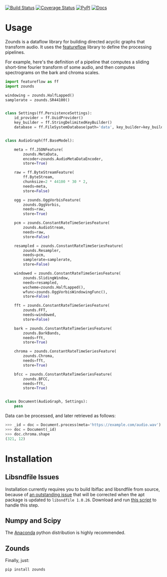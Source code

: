 [![Build Status](https://travis-ci.org/JohnVinyard/zounds.svg?branch=master)](https://travis-ci.org/JohnVinyard/zounds)
[![Coverage Status](https://coveralls.io/repos/github/JohnVinyard/zounds/badge.svg?branch=master)](https://coveralls.io/github/JohnVinyard/zounds?branch=master)
[![PyPI](https://img.shields.io/pypi/v/zounds.svg)](https://pypi.python.org/pypi/zounds)
[![Docs](http://zounds.readthedocs.io/en/latest/?badge=latest)](http://zounds.readthedocs.io/en/latest/?badge=latest)

# Usage
Zounds is a dataflow library for building directed acyclic graphs that transform audio. It uses the 
[featureflow](https://github.com/JohnVinyard/featureflow) library to define the processing pipelines.
  

For example, here's the definition of a pipeline that computes a sliding short-time fourier transform of some audio, 
and then computes spectrograms on the bark and chroma scales.

```python
import featureflow as ff
import zounds

windowing = zounds.HalfLapped()
samplerate = zounds.SR44100()


class Settings(ff.PersistenceSettings):
    id_provider = ff.UuidProvider()
    key_builder = ff.StringDelimitedKeyBuilder()
    database = ff.FileSystemDatabase(path='data', key_builder=key_builder)


class AudioGraph(ff.BaseModel):

    meta = ff.JSONFeature(
        zounds.MetaData,
        encoder=zounds.AudioMetaDataEncoder,
        store=True)

    raw = ff.ByteStreamFeature(
        ff.ByteStream,
        chunksize=2 * 44100 * 30 * 2,
        needs=meta,
        store=False)

    ogg = zounds.OggVorbisFeature(
        zounds.OggVorbis,
        needs=raw,
        store=True)

    pcm = zounds.ConstantRateTimeSeriesFeature(
        zounds.AudioStream,
        needs=raw,
        store=False)

    resampled = zounds.ConstantRateTimeSeriesFeature(
        zounds.Resampler,
        needs=pcm,
        samplerate=samplerate,
        store=False)

    windowed = zounds.ConstantRateTimeSeriesFeature(
        zounds.SlidingWindow,
        needs=resampled,
        wscheme=zounds.HalfLapped(),
        wfunc=zounds.OggVorbisWindowingFunc(),
        store=False)

    fft = zounds.ConstantRateTimeSeriesFeature(
        zounds.FFT,
        needs=windowed,
        store=False)

    bark = zounds.ConstantRateTimeSeriesFeature(
        zounds.BarkBands,
        needs=fft,
        store=True)

    chroma = zounds.ConstantRateTimeSeriesFeature(
        zounds.Chroma,
        needs=fft,
        store=True)

    bfcc = zounds.ConstantRateTimeSeriesFeature(
        zounds.BFCC,
        needs=fft,
        store=True)


class Document(AudioGraph, Settings):
    pass
```

Data can be processed, and later retrieved as follows:

```python
>>> _id = doc = Document.process(meta='https://example.com/audio.wav')
>>> doc = Document(_id)
>>> doc.chroma.shape
(321, 12)
```

# Installation
 
## Libsndfile Issues
Installation currently requires you to build lbiflac and libsndfile from source, because of 
[an outstanding issue](https://github.com/bastibe/PySoundFile/issues/130) that will be corrected when the apt package 
is updated to `libsndfile 1.0.26`.  Download and run 
[this script](https://raw.githubusercontent.com/JohnVinyard/zounds/master/setup.sh) to handle this step.

## Numpy and Scipy
The [Anaconda](https://www.continuum.io/downloads) python distribution is highly recommended.

## Zounds
Finally, just:

```bash
pip install zounds
```